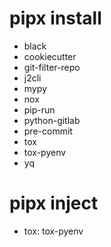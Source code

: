 # pipx install
- black
- cookiecutter
- git-filter-repo
- j2cli
- mypy
- nox
- pip-run
- python-gitlab
- pre-commit
- tox
- tox-pyenv
- yq

# pipx inject
- tox: tox-pyenv
